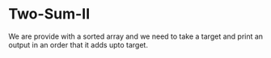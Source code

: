 # Two-Sum-II
We are provide with a sorted array and we need to take a target and print an output in an order that it adds upto target.
